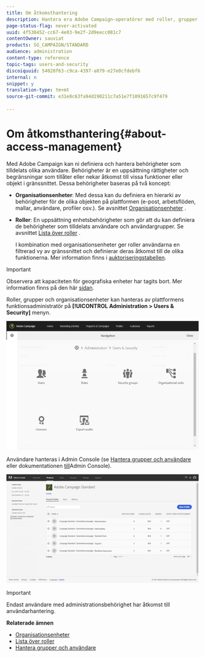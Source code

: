 ```yaml
---
title: Om åtkomsthantering
description: Hantera era Adobe Campaign-operatörer med roller, grupper och organisationsenheter.
page-status-flag: never-activated
uuid: 4f538452-cc67-4e03-9e2f-2d9eecc081c7
contentOwner: sauviat
products: SG_CAMPAIGN/STANDARD
audience: administration
content-type: reference
topic-tags: users-and-security
discoiquuid: 54028f63-c9ca-4397-a079-e27e0cfdebf6
internal: n
snippet: y
translation-type: tm+mt
source-git-commit: e31e8c63fa94d190211c7a51e7f1091657c9f479

---
```



# Om åtkomsthantering{#about-access-management}

Med Adobe Campaign kan ni definiera och hantera behörigheter som tilldelats olika användare. Behörigheter är en uppsättning rättigheter och begränsningar som tillåter eller nekar åtkomst till vissa funktioner eller objekt i gränssnittet. Dessa behörigheter baseras på två koncept:

* **Organisationsenheter**: Med dessa kan du definiera en hierarki av behörigheter för de olika objekten på plattformen (e-post, arbetsflöden, mallar, användare, profiler osv.). Se avsnittet [Organisationsenheter](../../administration/using/organizational-units.md) .
* **Roller**: En uppsättning enhetsbehörigheter som gör att du kan definiera de behörigheter som tilldelats användare och användargrupper. Se avsnittet [Lista över roller](../../administration/using/list-of-roles.md) .

   I kombination med organisationsenheter ger roller användarna en filtrerad vy av gränssnittet och definierar deras åtkomst till de olika funktionerna. Mer information finns i [auktoriseringstabellen](https://docs.campaign.adobe.com/doc/standard/en/Technotes/AdobeCampaign-ACSRights.pdf).

>[!IMPORTANT]
>
>Observera att kapaciteten för geografiska enheter har tagits bort. Mer information finns på den här [sidan](https://helpx.adobe.com/campaign/kb/acs-deprecated-and-removed-features.html).

Roller, grupper och organisationsenheter kan hanteras av plattformens funktionsadministratör på **[!UICONTROL Administration > Users & Security]** menyn.

![](assets/user_management_1.png)

Användare hanteras i Admin Console (se [Hantera grupper och användare](../../administration/using/managing-groups-and-users.md) eller dokumentationen [till](https://helpx.adobe.com/enterprise/managing/user-guide.html)Admin Console).

![](assets/user_management_6.png)

>[!IMPORTANT]
>
>Endast användare med administrationsbehörighet har åtkomst till användarhantering.

**Relaterade ämnen**

* [Organisationsenheter](../../administration/using/organizational-units.md)
* [Lista över roller](../../administration/using/list-of-roles.md)
* [Hantera grupper och användare](../../administration/using/managing-groups-and-users.md)

